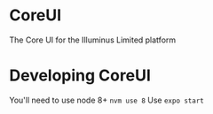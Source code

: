 # CoreUI
The Core UI for the Illuminus Limited platform


# Developing CoreUI
You'll need to use node 8+ `nvm use 8`
Use `expo start`
